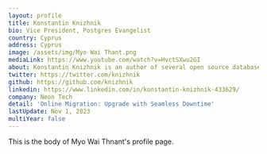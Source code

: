 ```yaml
---
layout: profile
title: Konstantin Knizhnik
bio: Vice President, Postgres Evangelist
country: Cyprus 
address: Cyprus 
image: /assets/img/Myo Wai Thant.png
mediaLink: https://www.youtube.com/watch?v=HvctSXwu2GI
about: Konstantin Knizhnik is an author of several open source database products, such as GigaBASE, FastDB, GOODS, POST++, Consus.Konstnatin has started work in system software area since 90-th. He combined work in commercial software companies (such as Digital, TogetherSoft, Borland, SciDB, McObject) with development of own free open source products (available at www.garret.ru). He is also author of several articles about memory management and databases for embedded systems. Involving in so many projects and four children leave not so much time for other hobbies. But he likes biking, rafting, mountain trekking ...
twitter: https://twitter.com/knizhnik
github: https://github.com/knizhnik
linkedin: https://www.linkedin.com/in/konstantin-knizhnik-433629/
company: Neon Tech
detail: 'Online Migration: Upgrade with Seamless Downtime'
lastUpdate: Nov 1, 2023
multiYear: false
---
```


This is the body of Myo Wai Thnant's profile page.
